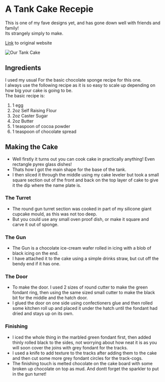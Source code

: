 # A Tank Cake Recepie

This is one of my fave designs yet, and has gone down well with friends and family!  
Its strangely simply to make. 

[Link](http://www.instructables.com/id/Tank-Cake/) to original website

![Our Tank Cake](https://cdn.instructables.com/FX0/W0V1/GP7IF72T/FX0W0V1GP7IF72T.MEDIUM.jpg)

## Ingredients ##
I used my usual For the basic chocolate sponge recipe for this one.  
I always use the following recipe as it is so easy to scale up depending on how big your cake is going to be.  
The basic recipe is:  
1. 1 egg
2. 2oz Self Raising Flour
3. 2oz Caster Sugar
4. 2oz Butter
5. 1 teaspoon of cocoa powder
6. 1 teaspoon of chocolate spread


## Making the Cake ##
- Well firstly it turns out you can cook cake in practically anything! Even rectangle pyrex glass dishes!
- Thats how I got the main shape for the base of the tank.
- I then sliced it through the middle using my cake leveler but took a small square section out of the front and back on the top layer of cake to give it the dip where the name plate is.

### The Turret ###
- The round gun turret section was cooked in part of my silicone giant cupcake mould, as this was not too deep.
- But you could use any small oven proof dish, or make it square and carve it out of sponge. 

### The Gun ###
- The Gun is a chocolate ice-cream wafer rolled in icing with a blob of black icing on the end.
- I have attached it to the cake using a simple drinks straw, but cut off the bendy end if it has one.

### The Door ###
- To make the door. I used 2 sizes of round cutter to make the green fondant ring, then using the same sized small cutter to make the black bit for the middle and the hatch door.
- I glued the door on one side using confectioners glue and then rolled some kitchen roll up and placed it under the hatch until the fondant had dried and stays up on its own.

### Finishing ###
- I iced the whole thing in the marbled green fondant first, then added thinly rolled black to the sides, not worrying about how neat it is as you will soon cover the joins with grey fondant for the tracks.
- I used a knife to add texture to the tracks after adding them to the cake and then cut some more grey fondant circles for the track-cogs.
- The finishing touch is melted chocolate on the cake board with some broken up chocolate on top as mud. And dontt forget the sparkler to put in the gun turret!  


